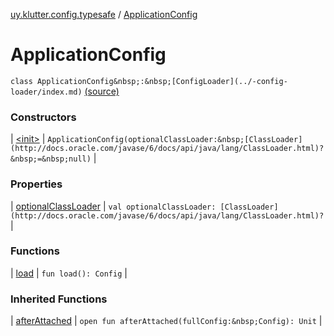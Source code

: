 [uy.klutter.config.typesafe](../index.md) / [ApplicationConfig](.)


# ApplicationConfig

`class ApplicationConfig&nbsp;:&nbsp;[ConfigLoader](../-config-loader/index.md)` [(source)](https://github.com/kohesive/klutter/blob/master/config-typesafe-jdk6/src/main/kotlin/uy/klutter/config/typesafe/ConfigLoading.kt#L95)



### Constructors


| [&lt;init&gt;](-init-.md) | `ApplicationConfig(optionalClassLoader:&nbsp;[ClassLoader](http://docs.oracle.com/javase/6/docs/api/java/lang/ClassLoader.html)?&nbsp;=&nbsp;null)` |


### Properties


| [optionalClassLoader](optional-class-loader.md) | `val optionalClassLoader: [ClassLoader](http://docs.oracle.com/javase/6/docs/api/java/lang/ClassLoader.html)?` |


### Functions


| [load](load.md) | `fun load(): Config` |


### Inherited Functions


| [afterAttached](../-config-loader/after-attached.md) | `open fun afterAttached(fullConfig:&nbsp;Config): Unit` |

